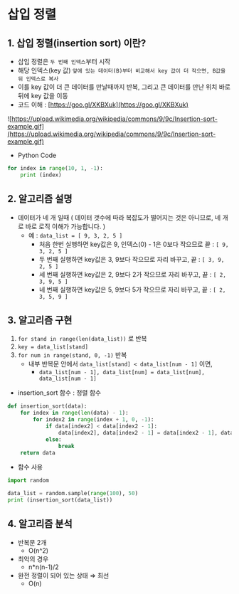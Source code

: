 # 삽입 정렬

## **1. 삽입 정렬(insertion sort) 이란?**

- 삽입 정렬은 `두 번째 인덱스`부터 시작
- 해당 인덱스(key 값) `앞에 있는 데이터(B)부터 비교해서 key 값이 더 작으면, B값을 뒤 인덱스로 복사`
- 이를 key 값이 더 큰 데이터를 만날때까지 반복, 그리고 큰 데이터를 만난 위치 바로 뒤에 key 값을 이동
- 코드 이해 : [https://goo.gl/XKBXuk](https://goo.gl/XKBXuk)


![https://upload.wikimedia.org/wikipedia/commons/9/9c/Insertion-sort-example.gif](https://upload.wikimedia.org/wikipedia/commons/9/9c/Insertion-sort-example.gif)

- Python Code

```python
for index in range(10, 1, -1):
    print (index)
```

## **2. 알고리즘 설명**

- 데이터가 네 개 일때 ( 데이터 갯수에 따라 복잡도가 떨어지는 것은 아니므로, 네 개로 바로 로직 이해가 가능합니다. )
    - 예 : `data_list = [ 9, 3, 2, 5 ]`
        - 처음 한번 실행하면 key값은 9, 인덱스(0) - 1은 0보다 작으므로 끝 : `[ 9, 3, 2, 5 ]`
        - 두 번째 실행하면 key값은 3, 9보다 작으므로 자리 바꾸고, 끝 : `[ 3, 9, 2, 5 ]`
        - 세 번째 실행하면 key값은 2, 9보다 2가 작으므로 자리 바꾸고, 끝 : `[ 2, 3, 9, 5 ]`
        - 네 번째 실행하면 key값은 5, 9보다 5가 작으므로 자리 바꾸고, 끝 : `[ 2, 3, 5, 9 ]`

## **3. 알고리즘 구현**

1. `for stand in range(len(data_list))` 로 반복
2. `key = data_list[stand]`
3. `for num in range(stand, 0, -1)` 반복
    - 내부 반복문 안에서 `data_list[stand] < data_list[num - 1]` 이면,
        - `data_list[num - 1], data_list[num] = data_list[num], data_list[num - 1]`

- insertion_sort 함수 : 정렬 함수
```python
def insertion_sort(data):
    for index in range(len(data) - 1):
        for index2 in range(index + 1, 0, -1):
            if data[index2] < data[index2 - 1]:
                data[index2], data[index2 - 1] = data[index2 - 1], data[index2]
            else:
                break
    return data
```

- 함수 사용
```python
import random

data_list = random.sample(range(100), 50)
print (insertion_sort(data_list))
```

## **4. 알고리즘 분석**

- 반복문 2개
    - O(n^2)
- 최악의 경우
    - n*n(n-1)/2
- 완전 정렬이 되어 있는 상태 ⇒ 최선
    - O(n)

